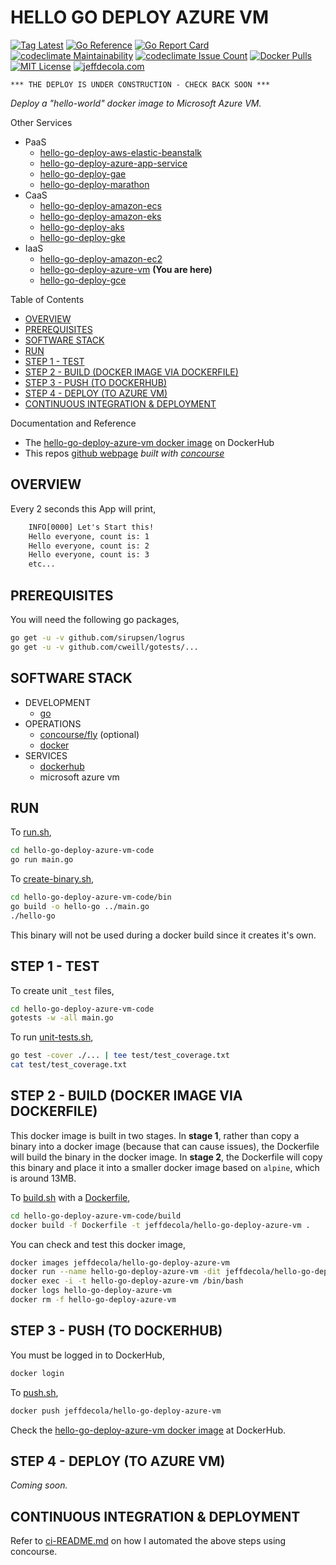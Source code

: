 # HELLO GO DEPLOY AZURE VM

[![Tag Latest](https://img.shields.io/github/v/tag/jeffdecola/hello-go-deploy-azure-vm)](https://github.com/JeffDeCola/hello-go-deploy-azure-vm/tags)
[![Go Reference](https://pkg.go.dev/badge/github.com/JeffDeCola/hello-go-deploy-azure-vm.svg)](https://pkg.go.dev/github.com/JeffDeCola/hello-go-deploy-azure-vm)
[![Go Report Card](https://goreportcard.com/badge/github.com/JeffDeCola/hello-go-deploy-azure-vm)](https://goreportcard.com/report/github.com/JeffDeCola/hello-go-deploy-azure-vm)
[![codeclimate Maintainability](https://api.codeclimate.com/v1/badges/f37f4f30995de00721be/maintainability)](https://codeclimate.com/github/JeffDeCola/hello-go-deploy-azure-vm/maintainability)
[![codeclimate Issue Count](https://codeclimate.com/github/JeffDeCola/hello-go-deploy-azure-vm/badges/issue_count.svg)](https://codeclimate.com/github/JeffDeCola/hello-go-deploy-azure-vm/issues)
[![Docker Pulls](https://badgen.net/docker/pulls/jeffdecola/hello-go-deploy-azure-vm?icon=docker&label=pulls)](https://hub.docker.com/r/jeffdecola/hello-go-deploy-azure-vm/)
[![MIT License](https://img.shields.io/:license-mit-blue.svg)](https://jeffdecola.mit-license.org)
[![jeffdecola.com](https://img.shields.io/badge/website-jeffdecola.com-blue)](https://jeffdecola.com)

```text
*** THE DEPLOY IS UNDER CONSTRUCTION - CHECK BACK SOON ***
```

_Deploy a "hello-world" docker image to
Microsoft Azure VM._

Other Services

* PaaS
  * [hello-go-deploy-aws-elastic-beanstalk](https://github.com/JeffDeCola/hello-go-deploy-aws-elastic-beanstalk)
  * [hello-go-deploy-azure-app-service](https://github.com/JeffDeCola/hello-go-deploy-azure-app-service)
  * [hello-go-deploy-gae](https://github.com/JeffDeCola/hello-go-deploy-gae)
  * [hello-go-deploy-marathon](https://github.com/JeffDeCola/hello-go-deploy-marathon)
* CaaS
  * [hello-go-deploy-amazon-ecs](https://github.com/JeffDeCola/hello-go-deploy-amazon-ecs)
  * [hello-go-deploy-amazon-eks](https://github.com/JeffDeCola/hello-go-deploy-amazon-eks)
  * [hello-go-deploy-aks](https://github.com/JeffDeCola/hello-go-deploy-aks)
  * [hello-go-deploy-gke](https://github.com/JeffDeCola/hello-go-deploy-gke)
* IaaS
  * [hello-go-deploy-amazon-ec2](https://github.com/JeffDeCola/hello-go-deploy-amazon-ec2)
  * [hello-go-deploy-azure-vm](https://github.com/JeffDeCola/hello-go-deploy-azure-vm)
    **(You are here)**
  * [hello-go-deploy-gce](https://github.com/JeffDeCola/hello-go-deploy-gce)

Table of Contents

* [OVERVIEW](https://github.com/JeffDeCola/hello-go-deploy-azure-vm#overview)
* [PREREQUISITES](https://github.com/JeffDeCola/hello-go-deploy-azure-vm#prerequisites)
* [SOFTWARE STACK](https://github.com/JeffDeCola/hello-go-deploy-azure-vm#software-stack)
* [RUN](https://github.com/JeffDeCola/hello-go-deploy-azure-vm#run)
* [STEP 1 - TEST](https://github.com/JeffDeCola/hello-go-deploy-azure-vm#step-1---test)
* [STEP 2 - BUILD (DOCKER IMAGE VIA DOCKERFILE)](https://github.com/JeffDeCola/hello-go-deploy-azure-vm#step-2---build-docker-image-via-dockerfile)
* [STEP 3 - PUSH (TO DOCKERHUB)](https://github.com/JeffDeCola/hello-go-deploy-azure-vm#step-3---push-to-dockerhub)
* [STEP 4 - DEPLOY (TO AZURE VM)](https://github.com/JeffDeCola/hello-go-deploy-azure-vm#step-4---deploy-to-azure-vm)
* [CONTINUOUS INTEGRATION & DEPLOYMENT](https://github.com/JeffDeCola/hello-go-deploy-azure-vm#continuous-integration--deployment)

Documentation and Reference

* The
  [hello-go-deploy-azure-vm docker image](https://hub.docker.com/r/jeffdecola/hello-go-deploy-azure-vm)
  on DockerHub
* This repos
  [github webpage](https://jeffdecola.github.io/hello-go-deploy-azure-vm/)
  _built with
  [concourse](https://github.com/JeffDeCola/hello-go-deploy-azure-vm/blob/master/ci-README.md)_

## OVERVIEW

Every 2 seconds this App will print,

```txt
    INFO[0000] Let's Start this!
    Hello everyone, count is: 1
    Hello everyone, count is: 2
    Hello everyone, count is: 3
    etc...
```

## PREREQUISITES

You will need the following go packages,

```bash
go get -u -v github.com/sirupsen/logrus
go get -u -v github.com/cweill/gotests/...
```

## SOFTWARE STACK

* DEVELOPMENT
  * [go](https://github.com/JeffDeCola/my-cheat-sheets/tree/master/software/development/languages/go-cheat-sheet)
* OPERATIONS
  * [concourse/fly](https://github.com/JeffDeCola/my-cheat-sheets/tree/master/software/operations/continuous-integration-continuous-deployment/concourse-cheat-sheet)
    (optional)
  * [docker](https://github.com/JeffDeCola/my-cheat-sheets/tree/master/software/operations/orchestration/builds-deployment-containers/docker-cheat-sheet)
* SERVICES
  * [dockerhub](https://hub.docker.com/)
  * microsoft azure vm

## RUN

To
[run.sh](https://github.com/JeffDeCola/hello-go-deploy-azure-vm/blob/master/hello-go-deploy-azure-vm-code/run.sh),

```bash
cd hello-go-deploy-azure-vm-code
go run main.go
```

To
[create-binary.sh](https://github.com/JeffDeCola/hello-go-deploy-azure-vm/blob/master/hello-go-deploy-azure-vm-code/bin/create-binary.sh),

```bash
cd hello-go-deploy-azure-vm-code/bin
go build -o hello-go ../main.go
./hello-go
```

This binary will not be used during a docker build
since it creates it's own.

## STEP 1 - TEST

To create unit `_test` files,

```bash
cd hello-go-deploy-azure-vm-code
gotests -w -all main.go
```

To run
[unit-tests.sh](https://github.com/JeffDeCola/hello-go-deploy-azure-vm/tree/master/hello-go-deploy-azure-vm-code/test/unit-tests.sh),

```bash
go test -cover ./... | tee test/test_coverage.txt
cat test/test_coverage.txt
```

## STEP 2 - BUILD (DOCKER IMAGE VIA DOCKERFILE)

This docker image is built in two stages.
In **stage 1**, rather than copy a binary into a docker image (because
that can cause issues), the Dockerfile will build the binary in the
docker image.
In **stage 2**, the Dockerfile will copy this binary
and place it into a smaller docker image based
on `alpine`, which is around 13MB.

To
[build.sh](https://github.com/JeffDeCola/hello-go-deploy-azure-vm/blob/master/hello-go-deploy-azure-vm-code/build/build.sh)
with a
[Dockerfile](https://github.com/JeffDeCola/hello-go-deploy-azure-vm/blob/master/hello-go-deploy-azure-vm-code/build/Dockerfile),

```bash
cd hello-go-deploy-azure-vm-code/build
docker build -f Dockerfile -t jeffdecola/hello-go-deploy-azure-vm .
```

You can check and test this docker image,

```bash
docker images jeffdecola/hello-go-deploy-azure-vm
docker run --name hello-go-deploy-azure-vm -dit jeffdecola/hello-go-deploy-azure-vm
docker exec -i -t hello-go-deploy-azure-vm /bin/bash
docker logs hello-go-deploy-azure-vm
docker rm -f hello-go-deploy-azure-vm
```

## STEP 3 - PUSH (TO DOCKERHUB)

You must be logged in to DockerHub,

```bash
docker login
```

To
[push.sh](https://github.com/JeffDeCola/hello-go-deploy-azure-vm/blob/master/hello-go-deploy-azure-vm-code/push/push.sh),

```bash
docker push jeffdecola/hello-go-deploy-azure-vm
```

Check the
[hello-go-deploy-azure-vm docker image](https://hub.docker.com/r/jeffdecola/hello-go-deploy-azure-vm)
at DockerHub.

## STEP 4 - DEPLOY (TO AZURE VM)

_Coming soon._

## CONTINUOUS INTEGRATION & DEPLOYMENT

Refer to
[ci-README.md](https://github.com/JeffDeCola/hello-go-deploy-azure-vm/blob/master/ci-README.md)
on how I automated the above steps using concourse.
